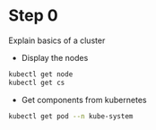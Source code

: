 
# Step 0

Explain basics of a cluster

+ Display the nodes
```bash
kubectl get node
kubectl get cs
```
+ Get components from kubernetes
```bash
kubectl get pod --n kube-system
```